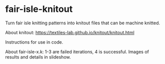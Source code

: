 # fair-isle-knitout
Turn fair isle knitting patterns into knitout files that can be machine knitted.

About knitout: https://textiles-lab.github.io/knitout/knitout.html


Instructions for use in code.

About fair-isle-x.k: 1-3 are failed iterations, 4 is successful. Images of results and details in slideshow.
